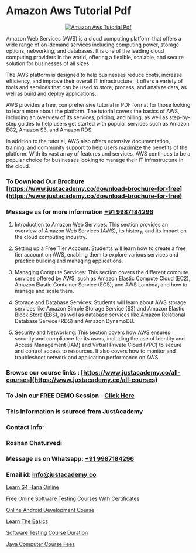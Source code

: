 # Amazon Aws Tutorial Pdf

<p align="center">
  <a href="https://justacademy.co/course-detail/microsoft-azure-training">
    <img src="https://justacademy.co/storage2/course_image/1708336833_course_image.png" alt="Amazon Aws Tutorial Pdf">
  </a>
</p>


Amazon Web Services (AWS) is a cloud computing platform that offers a wide range of on-demand services including computing power, storage options, networking, and databases. It is one of the leading cloud computing providers in the world, offering a flexible, scalable, and secure solution for businesses of all sizes.

The AWS platform is designed to help businesses reduce costs, increase efficiency, and improve their overall IT infrastructure. It offers a variety of tools and services that can be used to store, process, and analyze data, as well as build and deploy applications.

AWS provides a free, comprehensive tutorial in PDF format for those looking to learn more about the platform. The tutorial covers the basics of AWS, including an overview of its services, pricing, and billing, as well as step-by-step guides to help users get started with popular services such as Amazon EC2, Amazon S3, and Amazon RDS.

In addition to the tutorial, AWS also offers extensive documentation, training, and community support to help users maximize the benefits of the platform. With its vast array of features and services, AWS continues to be a popular choice for businesses looking to manage their IT infrastructure in the cloud.
### To Download Our Brochure [https://www.justacademy.co/download-brochure-for-free](https://www.justacademy.co/download-brochure-for-free)
### Message us for more information [+91 9987184296](https://api.whatsapp.com/send?phone=919987184296)
1) Introduction to Amazon Web Services: This section provides an overview of Amazon Web Services (AWS), its history, and its impact on the cloud computing industry.

2) Setting up a Free Tier Account: Students will learn how to create a free tier account on AWS, enabling them to explore various services and practice building and managing applications.

3) Managing Compute Services: This section covers the different compute services offered by AWS, such as Amazon Elastic Compute Cloud (EC2), Amazon Elastic Container Service (ECS), and AWS Lambda, and how to manage and scale them.

4) Storage and Database Services: Students will learn about AWS storage services like Amazon Simple Storage Service (S3) and Amazon Elastic Block Store (EBS), as well as database services like Amazon Relational Database Service (RDS) and Amazon DynamoDB.

5) Security and Networking: This section covers how AWS ensures security and compliance for its users, including the use of Identity and Access Management (IAM) and Virtual Private Cloud (VPC) to secure and control access to resources. It also covers how to monitor and troubleshoot network and application performance on AWS.

### Browse our course links : [https://www.justacademy.co/all-courses](https://www.justacademy.co/all-courses) 
### To Join our FREE DEMO Session - [Click Here](https://www.justacademy.co/register-for-course-demo)


### This information is sourced from JustAcademy
### Contact Info:
### Roshan Chaturvedi
### Message us on Whatsapp: [+91 9987184296](https://api.whatsapp.com/send?phone=919987184296)
### Email id: [info@justacademy.co](mailto:info@justacademy.co)
                
[Learn S4 Hana Online](https://www.linkedin.com/pulse/learn-s4-hana-online-justacademy-bay-area-0ftkc/)

[Free Online Software Testing Courses With Certificates](https://www.linkedin.com/pulse/free-online-software-testing-courses-certificates-v4fec?trackingId=r%2FfHvLCRxso1rXfxK3fh%2Fg%3D%3D&lipi=urn%3Ali%3Apage%3Ad_flagship3_company_admin%3BHOARzOn6RjSLHiGUJj0uqA%3D%3D)

[Online Android Development Course](https://medium.com/@justacademytraining/online-android-development-course-415795dbb304)

[Learn The Basics](https://medium.com/@ranemanish460/learn-the-basics-5140566250b2)

[Software Testing Course Duration](https://justacademyin.github.io/justacademy/software-testing-course-duration)

[Java Computer Course Fees](https://justacademyin.github.io/justacademy/java-computer-course-fees)

